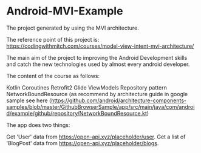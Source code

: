 # Android-MVI-Example

The project generated by using the MVI architecture. 

The reference point of this project is: https://codingwithmitch.com/courses/model-view-intent-mvi-architecture/

The main aim of the project to improving the Android Development skills and catch the new technologies used by almost 
every android developer. 

The content of the course as follows:

Kotlin
Coroutines
Retrofit2
Glide
ViewModels
Repository pattern
NetworkBoundResource (as recommend by architecture guide in google sample see here
(https://github.com/android/architecture-components-samples/blob/master/GithubBrowserSample/app/src/main/java/com/android/example/github/repository/NetworkBoundResource.kt)

The app does two things:

Get 'User' data from https://open-api.xyz/placeholder/user.
Get a list of 'BlogPost' data from https://open-api.xyz/placeholder/blogs.



